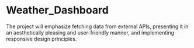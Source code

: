 # Weather_Dashboard
The project will emphasize fetching data from external APIs, presenting it in an aesthetically pleasing and user-friendly manner, and implementing responsive design principles.
